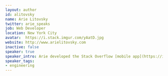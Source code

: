 ```yaml
---
layout: author
id: alitovsky
name: Arie Litovsky
twitter: arie_speaks
job: Web Developer
location: New York City
avatar:  https://i.stack.imgur.com/yAatD.jpg
website: http://www.arielitovsky.com
inactive: false
speaker: true
speaker_intro: Arie developed the Stack Overflow [mobile app](https://itunes.apple.com/us/app/stack-exchange/id871299723?mt=8) while [travelling](http://www.arielitovsky.com/blog/if-you-havent-worked-remotely-abroad-youre-missing-out/) around the world. He enjoys speaking on career development, mobile design (especially iOS), other cultures and languages, and turning espresso into code.
speaker_tags:
- engineering
---
```

